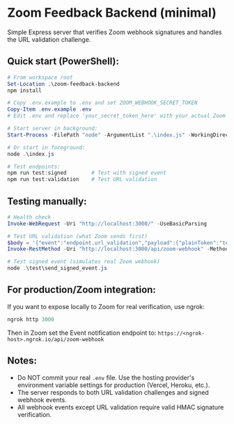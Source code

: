 # Zoom Feedback Backend (minimal)

Simple Express server that verifies Zoom webhook signatures and handles the URL validation challenge.

## Quick start (PowerShell):

```powershell
# From workspace root
Set-Location .\zoom-feedback-backend
npm install

# Copy .env.example to .env and set ZOOM_WEBHOOK_SECRET_TOKEN
Copy-Item .env.example .env
# Edit .env and replace 'your_secret_token_here' with your actual Zoom webhook secret

# Start server in background:
Start-Process -FilePath "node" -ArgumentList ".\index.js" -WorkingDirectory "." -WindowStyle Hidden

# Or start in foreground:
node .\index.js

# Test endpoints:
npm run test:signed        # Test with signed event
npm run test:validation    # Test URL validation
```

## Testing manually:

```powershell
# Health check
Invoke-WebRequest -Uri "http://localhost:3000/" -UseBasicParsing

# Test URL validation (what Zoom sends first)
$body = '{"event":"endpoint.url_validation","payload":{"plainToken":"test-token-123"}}'
Invoke-RestMethod -Uri "http://localhost:3000/api/zoom-webhook" -Method POST -Body $body -ContentType "application/json"

# Test signed event (simulates real Zoom webhook)
node .\test\send_signed_event.js
```

## For production/Zoom integration:

If you want to expose locally to Zoom for real verification, use ngrok:

```powershell
ngrok http 3000
```

Then in Zoom set the Event notification endpoint to: `https://<ngrok-host>.ngrok.io/api/zoom-webhook`

## Notes:
- Do NOT commit your real `.env` file. Use the hosting provider's environment variable settings for production (Vercel, Heroku, etc.).
- The server responds to both URL validation challenges and signed webhook events.
- All webhook events except URL validation require valid HMAC signature verification.
